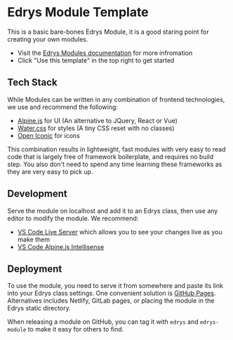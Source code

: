 # Edrys Module Template

This is a basic bare-bones Edrys Module, it is a good staring point for creating your own modules.

- Visit the [Edrys Modules documentation](https://github.com/edrys-org/edrys/blob/main/docs/Modules.md) for more infromation
- Click "Use this template" in the top right to get started


## Tech Stack

While Modules can be written in any combination of frontend technologies, we use and recommend the following:

- [Alpine.js](https://alpinejs.dev/) for UI (An alternative to JQuery, React or Vue)
- [Water.css](https://watercss.kognise.dev/) for styles (A tiny CSS reset with no classes)
- [Open Iconic](https://useiconic.com/open) for icons

This combination results in lightweight, fast modules with very easy to read code that is largely free of framework boilerplate, and requires no build step. You also don't need to spend any time learning these frameworks as they are very easy to pick up.

## Development

Serve the module on localhost and add it to an Edrys class, then use any editor to modify the module. We recommend:

- [VS Code Live Server](https://marketplace.visualstudio.com/items?itemName=ritwickdey.LiveServer) which allows you to see your changes live as you make them
- [VS Code Alpine.js Intellisense](https://marketplace.visualstudio.com/items?itemName=adrianwilczynski.alpine-js-intellisense)

## Deployment

To use the module, you need to serve it from somewhere and paste its link into your Edrys class settings. One convenient solution is [GitHub Pages](https://pages.github.com/). Alternatives includes Netlify, GitLab pages, or placing the module in the Edrys static directory.

When releasing a module on GitHub, you can tag it with `edrys` and `edrys-module` to make it easy for others to find.
